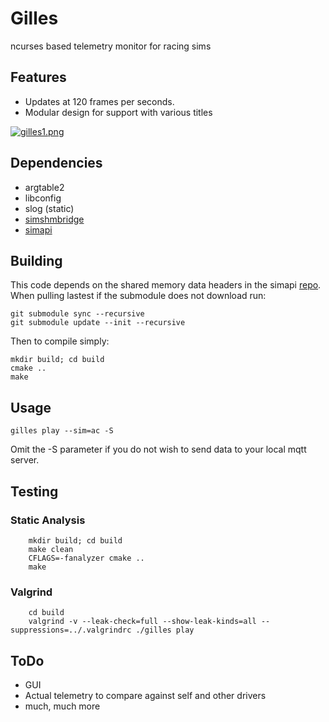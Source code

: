 # Gilles
ncurses based telemetry monitor for racing sims

## Features
- Updates at 120 frames per seconds.
- Modular design for support with various titles

[![gilles1.png](https://i.postimg.cc/JhgrQB8c/gilles1.png)](https://postimg.cc/ns4fFrCC)

## Dependencies
- argtable2
- libconfig
- slog (static)
- [simshmbridge](https://github.com/spacefreak18/simshmbridge)
- [simapi](https://github.com/spacefreak18/simapi)

## Building
This code depends on the shared memory data headers in the simapi [repo](https://github.com/spacefreak18/simapi). When pulling lastest if the submodule does not download run:
```
git submodule sync --recursive
git submodule update --init --recursive
```
Then to compile simply:
```
mkdir build; cd build
cmake ..
make
```

## Usage
```
gilles play --sim=ac -S
```

Omit the -S parameter if you do not wish to send data to your local mqtt server.

## Testing

### Static Analysis
```
    mkdir build; cd build
    make clean
    CFLAGS=-fanalyzer cmake ..
    make
```
### Valgrind
```
    cd build
    valgrind -v --leak-check=full --show-leak-kinds=all --suppressions=../.valgrindrc ./gilles play
```

## ToDo
 - GUI
 - Actual telemetry to compare against self and other drivers
 - much, much more
